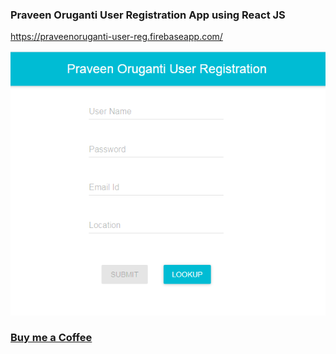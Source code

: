 ### Praveen Oruganti User Registration App using React JS
https://praveenoruganti-user-reg.firebaseapp.com/

![screenshot of the app](https://raw.githubusercontent.com/praveenoruganti/praveenoruganti-reactjs/master/0_Projects/praveenoruganti-user-registration-app-firebase/src/images/screenshot.PNG "User Registration App")

### [Buy me a Coffee](http://bit.ly/2WryDT8)
